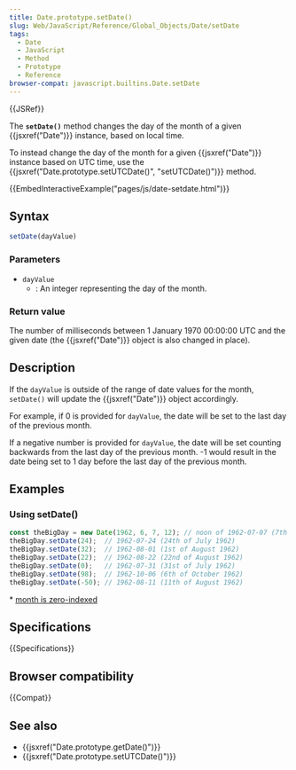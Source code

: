 ```yaml
---
title: Date.prototype.setDate()
slug: Web/JavaScript/Reference/Global_Objects/Date/setDate
tags:
  - Date
  - JavaScript
  - Method
  - Prototype
  - Reference
browser-compat: javascript.builtins.Date.setDate
---
```

{{JSRef}}

The **`setDate()`** method changes the day of the month of a given {{jsxref("Date")}} instance, based on local time.

To instead change the day of the month for a given {{jsxref("Date")}} instance based on UTC time, use the {{jsxref("Date.prototype.setUTCDate()", "setUTCDate()")}} method.

{{EmbedInteractiveExample("pages/js/date-setdate.html")}}

## Syntax

```js
setDate(dayValue)
```

### Parameters

- `dayValue`
  - : An integer representing the day of the month.

### Return value

The number of milliseconds between 1 January 1970 00:00:00 UTC and the given date (the
{{jsxref("Date")}} object is also changed in place).

## Description

If the `dayValue` is outside of the range of date values for the
month, `setDate()` will update the {{jsxref("Date")}} object accordingly.

For example, if 0 is provided for `dayValue`, the date will be
set to the last day of the previous month.

If a negative number is provided for `dayValue`, the date will be
set counting backwards from the last day of the previous month. -1 would result in the
date being set to 1 day before the last day of the previous month.

## Examples

### Using setDate()

```js
const theBigDay = new Date(1962, 6, 7, 12); // noon of 1962-07-07 (7th of July 1962)   *month is zero-indexed
theBigDay.setDate(24);  // 1962-07-24 (24th of July 1962)
theBigDay.setDate(32);  // 1962-08-01 (1st of August 1962)
theBigDay.setDate(22);  // 1962-08-22 (22nd of August 1962)
theBigDay.setDate(0);   // 1962-07-31 (31st of July 1962)
theBigDay.setDate(98);  // 1962-10-06 (6th of October 1962)
theBigDay.setDate(-50); // 1962-08-11 (11th of August 1962)
```
\* [month is zero-indexed](https://developer.mozilla.org/en-US/docs/Web/JavaScript/Reference/Global_Objects/Date#several_ways_to_create_a_date_object)

## Specifications

{{Specifications}}

## Browser compatibility

{{Compat}}

## See also

- {{jsxref("Date.prototype.getDate()")}}
- {{jsxref("Date.prototype.setUTCDate()")}}
